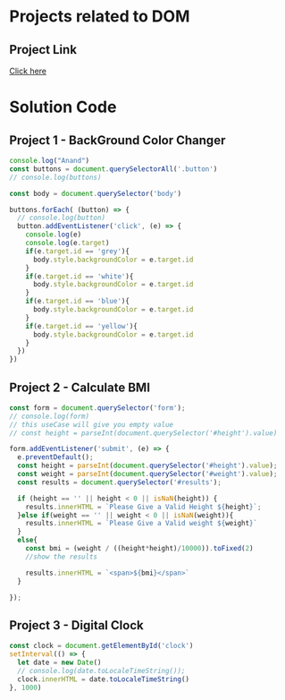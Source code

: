 # Projects related to DOM

## Project Link 
[Click here](https://stackblitz.com/edit/dom-project-chaiaurcode-cwa7f9?file=index.html)

# Solution Code

## Project 1 -  BackGround Color Changer

```javascript
console.log("Anand")
const buttons = document.querySelectorAll('.button')
// console.log(buttons)

const body = document.querySelector('body')

buttons.forEach( (button) => {
  // console.log(button)
  button.addEventListener('click', (e) => {
    console.log(e)
    console.log(e.target)
    if(e.target.id == 'grey'){
      body.style.backgroundColor = e.target.id
    }
    if(e.target.id == 'white'){
      body.style.backgroundColor = e.target.id
    }
    if(e.target.id == 'blue'){
      body.style.backgroundColor = e.target.id
    }
    if(e.target.id == 'yellow'){
      body.style.backgroundColor = e.target.id
    }
  })
})


```
## Project 2 - Calculate BMI

```javascript
const form = document.querySelector('form');
// console.log(form)
// this useCase will give you empty value
// const height = parseInt(document.querySelector('#height').value)

form.addEventListener('submit', (e) => {
  e.preventDefault();
  const height = parseInt(document.querySelector('#height').value);
  const weight = parseInt(document.querySelector('#weight').value);
  const results = document.querySelector('#results');

  if (height == '' || height < 0 || isNaN(height)) {
    results.innerHTML = `Please Give a Valid Height ${height}`;
  }else if(weight == '' || weight < 0 || isNaN(weight)){
    results.innerHTML = `Please Give a Valid weight ${weight}`
  }
  else{
    const bmi = (weight / ((height*height)/10000)).toFixed(2)
    //show the results

    results.innerHTML = `<span>${bmi}</span>`
  }

});

```
## Project 3 - Digital Clock

```javascript
const clock = document.getElementById('clock')
setInterval(() => {
  let date = new Date()
  // console.log(date.toLocaleTimeString());
  clock.innerHTML = date.toLocaleTimeString()
}, 1000)
```